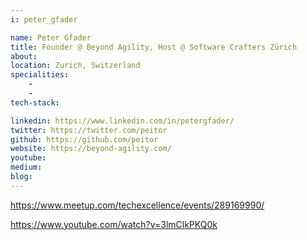```yaml
---
i: peter_gfader

name: Peter Gfader
title: Founder @ Beyond Agility, Host @ Software Crafters Zürich
about: 
location: Zurich, Switzerland
specialities:
    - 
    - 
tech-stack: 

linkedin: https://www.linkedin.com/in/petergfader/
twitter: https://twitter.com/peitor
github: https://github.com/peitor
website: https://beyond-agility.com/
youtube: 
medium: 
blog: 
---
```


https://www.meetup.com/techexcellence/events/289169990/

https://www.youtube.com/watch?v=3lmClkPKQ0k
